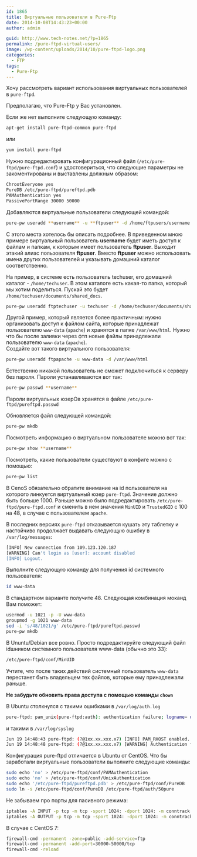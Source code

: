 ```yaml
---
id: 1865
title: Виртуальные пользователи в Pure-Ftp
date: 2014-10-08T14:43:23+00:00
author: admin

guid: http://www.tech-notes.net/?p=1865
permalink: /pure-ftpd-virtual-users/
image: /wp-content/uploads/2014/10/pure-ftpd-logo.png
categories:
  - FTP
tags:
  - Pure-Ftp
---
```

Хочу рассмотреть вариант использования виртуальных пользователей в `pure-ftpd`.

Предполагаю, что Pure-Ftp у Вас установлен.

Если же нет выполните следующую команду:

```bash
apt-get install pure-ftpd-common pure-ftpd
```

или

```bash
yum install pure-ftpd
```

Нужно подредактировать конфигурационный файл (`/etc/pure-ftpd/pure-ftpd.conf`) и удостовериться, что следующие параметры не закоментированы и выставлены должным образом:

```bash
ChrootEveryone yes  
PureDB /etc/pure-ftpd/pureftpd.pdb  
PAMAuthentication yes  
PassivePortRange 30000 50000
```

Добавляются виртуальные пользователи следующей командой:

```bash
pure-pw useradd **username** -u **ftpuser** -d /home/ftpusers/username
```

С этого места хотелось бы описать подробнее. В приведенном мною примере виртуальный пользователь **username** будет иметь доступ к файлам и папкам, к которым имеет пользователь **ftpuser**. Выходит этакий алиас пользователя **ftpuser**. Вместо **ftpuser** можно использовать имена других пользователей и указывать домашний каталог соответственно.

На пример, в системе есть пользователь techuser, его домашний каталог - `/home/techuser`. В этом каталоге есть какая-то папка, который мы хотим поделиться. Пускай это будет `/home/techuser/documents/shared_docs`.

```bash
pure-pw useradd ftptechuser -u techuser -d /home/techuser/documents/shared_docs
```

Другой пример, который является более практичным: нужно организовать доступ к файлом сайта, которые принадлежат пользователю `www-data` (`apache`) и хранятся в папке `/var/www/html`. Нужно что бы после заливки через фтп новые файлы принадлежали пользователю `www-data` (`apache`).  
Создайте вот такого виртуального пользователя:

```bash
pure-pw useradd ftpapache -u www-data -d /var/www/html
```

Естественно никакой пользователь не сможет подключиться к серверу без пароля. Пароли устанавливаются вот так:

```bash
pure-pw passwd **username**
```

Пароли виртуальных юзерОв хранятся в файле `/etc/pure-ftpd/pureftpd.passwd`

Обновляется файл следующей командой:

```bash
pure-pw mkdb
```

Посмотреть информацию о виртуальном пользователе можно вот так:

```bash
pure-pw show **username**
```

Посмотреть, какие пользователи существуют в конфиге можно с помощью:

```bash
pure-pw list
```

В CenoS обязательно обратите внимание на id пользователя на которого линкуется виртуальный юзер `pure-ftpd`. Значение должно быть больше 1000. Раньше можно было подредактировать `/etc/pure-ftpd/pure-ftpd.conf` и сменить в нем значения `MinUID` и `TrustedGID` с 100 на 48, в случае с пользователем `apache`.

В последних версиях `pure-ftpd` отказывается кушать эту таблетку и настойчиво продолжает выдавать следующую ошибку в `/var/log/messages`:

```bash
[INFO] New connection from 109.123.120.187  
[WARNING] Can't login as [user]: account disabled  
[INFO] Logout.
```

Выполните следующую команду для получения id системного пользователя:

```bash
id www-data
```

В стандартном варианте получите 48. Следующая комбинация моканд Вам поможет:

```bash
usermod -u 1021 -p -U www-data  
groupmod -g 1021 www-data  
sed -i 's/48/1021/g' /etc/pure-ftpd/pureftpd.passwd  
pure-pw mkdb
```

В Ununtu/Debian все ровно. Просто подредактируйте следующий файл idшником системного пользователя www-data (обычно это 33):

```bash
/etc/pure-ftpd/conf/MinUID
```

Учтите, что после таких действий системный пользователь `www-data` перестанет быть владельцем тех файлов, которые ему принадлежали раньше.

**Не забудьте обновить права доступа с помощью команды `chown`**

В Ubuntu столкнулся с такими ошибками в `/var/log/auth.log`

```bash
pure-ftpd: pam_unix(pure-ftpd:auth): authentication failure; logname= uid=0 euid=0 tty=pure-ftpd ruser=username rhost= user=username
```

и такими в `/var/log/syslog`

```bash
Jun 19 14:48:43 pure-ftpd: (?@1xx.xx.xxx.x7) [INFO] PAM_RHOST enabled. Getting the peer address  
Jun 19 14:48:48 pure-ftpd: (?@1xx.xx.xxx.x7) [WARNING] Authentication failed for user
```

Конфигурация pure-ftpd отличается в Ubuntu от CentOS. Что бы заработали виртуальные пользователи выполните следующие команды:

```bash
sudo echo 'no' > /etc/pure-ftpd/conf/PAMAuthentication  
sudo echo 'no' > /etc/pure-ftpd/conf/UnixAuthentication  
sudo echo '/etc/pure-ftpd/pureftpd.pdb' > /etc/pure-ftpd/conf/PureDB  
sudo ln -s /etc/pure-ftpd/conf/PureDB /etc/pure-ftpd/auth/50pure
```

Не забываем про порты для пасивного режима:

```bash
iptables -A INPUT -p tcp -m tcp -sport 1024: -dport 1024: -m conntrack -ctstate ESTABLISHED -j ACCEPT -m comment -comment 'Allow passive inbound connections'  
iptables -A OUTPUT -p tcp -m tcp -sport 1024: -dport 1024: -m conntrack -ctstate ESTABLISHED,RELATED -j ACCEPT -m comment -comment 'Allow passive inbound connections'
```

В случае с CentOS 7:

```bash
firewall-cmd -permanent -zone=public -add-service=ftp  
firewall-cmd -permanent -add-port=30000-50000/tcp  
firewall-cmd -reload
```

